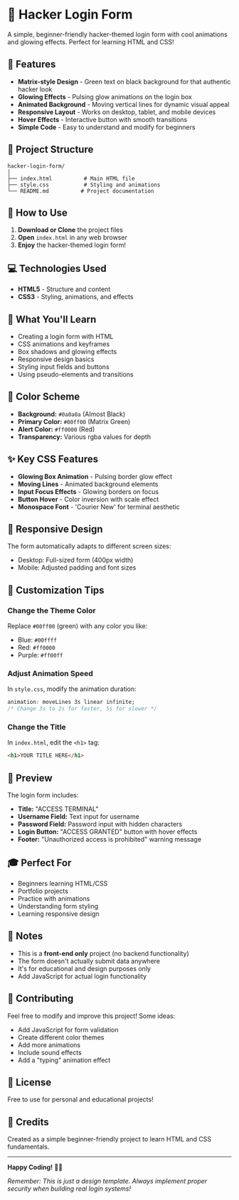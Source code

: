 # 🔐 Hacker Login Form

A simple, beginner-friendly hacker-themed login form with cool animations and glowing effects. Perfect for learning HTML and CSS!

## 🎨 Features

- **Matrix-style Design** - Green text on black background for that authentic hacker look
- **Glowing Effects** - Pulsing glow animations on the login box
- **Animated Background** - Moving vertical lines for dynamic visual appeal
- **Responsive Layout** - Works on desktop, tablet, and mobile devices
- **Hover Effects** - Interactive button with smooth transitions
- **Simple Code** - Easy to understand and modify for beginners

## 📁 Project Structure

```
hacker-login-form/
│
├── index.html          # Main HTML file
├── style.css           # Styling and animations
└── README.md          # Project documentation
```

## 🚀 How to Use

1. **Download or Clone** the project files
2. **Open** `index.html` in any web browser
3. **Enjoy** the hacker-themed login form!

## 💻 Technologies Used

- **HTML5** - Structure and content
- **CSS3** - Styling, animations, and effects

## 🎯 What You'll Learn

- Creating a login form with HTML
- CSS animations and keyframes
- Box shadows and glowing effects
- Responsive design basics
- Styling input fields and buttons
- Using pseudo-elements and transitions

## 🎨 Color Scheme

- **Background:** `#0a0a0a` (Almost Black)
- **Primary Color:** `#00ff00` (Matrix Green)
- **Alert Color:** `#ff0000` (Red)
- **Transparency:** Various rgba values for depth

## ✨ Key CSS Features

- **Glowing Box Animation** - Pulsing border glow effect
- **Moving Lines** - Animated background elements
- **Input Focus Effects** - Glowing borders on focus
- **Button Hover** - Color inversion with scale effect
- **Monospace Font** - 'Courier New' for terminal aesthetic

## 📱 Responsive Design

The form automatically adapts to different screen sizes:
- Desktop: Full-sized form (400px width)
- Mobile: Adjusted padding and font sizes

## 🔧 Customization Tips

### Change the Theme Color
Replace `#00ff00` (green) with any color you like:
- Blue: `#00ffff`
- Red: `#ff0000`
- Purple: `#ff00ff`

### Adjust Animation Speed
In `style.css`, modify the animation duration:
```css
animation: moveLines 3s linear infinite;
/* Change 3s to 2s for faster, 5s for slower */
```

### Change the Title
In `index.html`, edit the `<h1>` tag:
```html
<h1>YOUR TITLE HERE</h1>
```

## 📸 Preview

The login form includes:
- **Title:** "ACCESS TERMINAL"
- **Username Field:** Text input for username
- **Password Field:** Password input with hidden characters
- **Login Button:** "ACCESS GRANTED" button with hover effects
- **Footer:** "Unauthorized access is prohibited" warning message

## 🎓 Perfect For

- Beginners learning HTML/CSS
- Portfolio projects
- Practice with animations
- Understanding form styling
- Learning responsive design

## 📝 Notes

- This is a **front-end only** project (no backend functionality)
- The form doesn't actually submit data anywhere
- It's for educational and design purposes only
- Add JavaScript for actual login functionality

## 🤝 Contributing

Feel free to modify and improve this project! Some ideas:
- Add JavaScript for form validation
- Create different color themes
- Add more animations
- Include sound effects
- Add a "typing" animation effect

## 📄 License

Free to use for personal and educational projects!

## 🌟 Credits

Created as a simple beginner-friendly project to learn HTML and CSS fundamentals.

---

**Happy Coding!** 💚🖤

*Remember: This is just a design template. Always implement proper security when building real login systems!*
